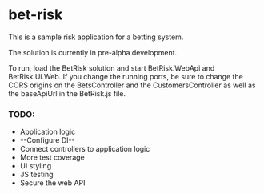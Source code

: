 # bet-risk

This is a sample risk application for a betting system.

The solution is currently in pre-alpha development.

To run, load the BetRisk solution and start BetRisk.WebApi and BetRisk.Ui.Web. If you change the running ports, be sure to change the CORS origins on the BetsController and the CustomersController as well as the baseApiUrl in the BetRisk.js file.

### TODO:
* Application logic
* --Configure DI--
* Connect controllers to application logic
* More test coverage
* UI styling
* JS testing
* Secure the web API